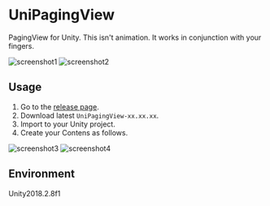 # UniPagingView
PagingView for Unity.
This isn't animation. It works in conjunction with your fingers.

![screenshot1](https://github.com/kiepng/UniPagingView/blob/master/Documents/UniPagingView_Horizontal.gif)
![screenshot2](https://github.com/kiepng/UniPagingView/blob/master/Documents/UniPagingView_Vertical.gif)


## Usage
1. Go to the [release page](https://github.com/kiepng/UniPagingView/releases/tag/v1.0.0).
2. Download latest `UniPagingView-xx.xx.xx`.
3. Import to your Unity project.
4. Create your Contens as follows.

![screenshot3](https://github.com/kiepng/UniPagingView/blob/master/Documents/screenshot_hierarchy.png)
![screenshot4](https://github.com/kiepng/UniPagingView/blob/master/Documents/screenshot_inspector.png)

## Environment
Unity2018.2.8f1

